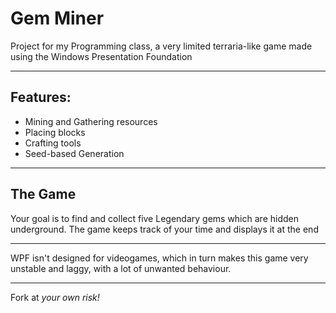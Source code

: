 # Gem Miner
Project for my Programming class, a very limited terraria-like game made using the Windows Presentation Foundation 
<hr>
<h2> Features: </h2>

* Mining and Gathering resources
* Placing blocks
* Crafting tools
* Seed-based Generation

<hr>
<h2> The Game </h2>

Your goal is to find and collect five Legendary gems which are hidden underground. The game keeps track of your time and displays it at the end

<hr>
WPF isn't designed for videogames, which in turn makes this game very unstable and laggy, with a lot of unwanted behaviour.

<hr>
Fork at <i>your own risk!
